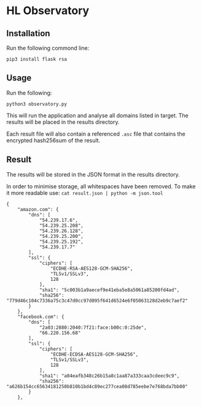 # HL Observatory #

## Installation ##

Run the following commond line:

`pip3 install flask rsa` 

## Usage ##

Run the following:

`python3 observatory.py`

This will run the application and analyse all domains listed in target. The results will be placed in the results directory. 

Each result file will also contain a referenced `.asc` file that contains the encrypted hash256sum of the result. 

## Result ##

The results will be stored in the JSON format in the results directory. 

In order to minimise storage, all whitespaces have been removed. To make it more readable use:
`cat result.json | python -m json.tool`

```
{
    "amazon.com": {
        "dns": [
            "54.239.17.6",
            "54.239.25.208",
            "54.239.26.128",
            "54.239.25.200",
            "54.239.25.192",
            "54.239.17.7"
        ],
        "ssl": {
            "ciphers": [
                "ECDHE-RSA-AES128-GCM-SHA256",
                "TLSv1/SSLv3",
                128
            ],
            "sha1": "5c003b1a9aecef9e41eba5e8a5061a85200fd4ad",
            "sha256": "779d46c104c7336a75c3c47d0cc97d095f641d6524e6f05063128d2eb9c7aef2"
        }
    },
    "facebook.com": {
        "dns": [
            "2a03:2880:2040:7f21:face:b00c:0:25de",
            "66.220.156.68"
        ],
        "ssl": {
            "ciphers": [
                "ECDHE-ECDSA-AES128-GCM-SHA256",
                "TLSv1/SSLv3",
                128
            ],
            "sha1": "a04eafb348c26b15a8c1aa87a333caa3cdeec9c9",
            "sha256": "a626b154cc65634181250b810b1bd4c89ec277cea08d785eebe7e768bda7bb00"
        }
    },
```
